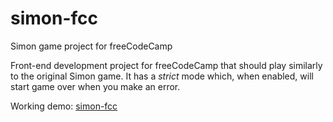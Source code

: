 # simon-fcc
Simon game project for freeCodeCamp

Front-end development project for freeCodeCamp that should play similarly to the original Simon game.
It has a *strict* mode which, when enabled, will start game over when you make an error.

Working demo:
[simon-fcc](https://codepen.io/jphanna/full/owjZWo/)
